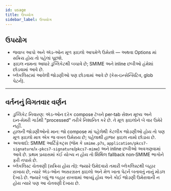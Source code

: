 ```yaml
---
id: usage
title: ઉપયોગ
sidebar_label: ઉપયોગ
---
```


## ઉપયોગ

- જવાબ આપો અને ઍડ‑ઓન મૂળ ફાઇલો આપમેળે ઉમેરશે — અથવા Options માં સક્રિય હોય તો પહેલાં પૂછશે.
- ફાઇલ નામના આધારે ડુપ્લિકેટથી બચાવે છે; SMIME અને inline છબીઓ હંમેશાં છોડવામાં આવે છે.
- બ્લેકલિસ્ટમાં આવેલી જોડણીઓ પણ છોડવામાં આવે છે (કેસ‑ઇન્સેન્સિટિવ, glob પેટર્ન).

---

## વર્તનનું વિગતવાર વર્ણન

- ડુપ્લિકેટ નિવારણ: ઍડ‑ઓન દરેક compose ટૅબને per‑tab સેશન મૂલ્ય અને ઇન‑મેમરી ગાર્ડથી "processed" તરીકે નિશાનિત કરે છે. તે મૂળ ફાઇલોને બે વાર ઉમેરે નહીં.
- હાલની જોડણીઓનો માન: જો compose માં પહેલેથી કેટલીક જોડણીઓ હોય તો પણ મૂળ ફાઇલો માત્ર એક જ વખત ઉમેરાય છે; પહેલાથી હાજર ફાઇલ નામો છોડાય છે.
- અપવાદો: SMIME આર્ટિફેક્ટ્સ (જેમ કે `smime.p7s`, `application/pkcs7-signature`/`x-pkcs7-signature`/`pkcs7-mime`) અને inline છબીઓ અવગણવામાં આવે છે. પ્રથમ પ્રયાસમાં કંઈ યોગ્ય ન હોય તો શિથિલ fallback non‑SMIME ભાગોને ફરી તપાસે છે.
- બ્લેકલિસ્ટ ચેતવણી (સક્રિય હોય તો): જ્યારે ઉમેદવારો તમારી બ્લેકલિસ્ટથી બહાર રાખાય છે, ત્યારે ઍડ‑ઓન અસરગ્રસ્ત ફાઇલો અને મેળ ખાતા પેટર્ન બતાવતું નાનું મોડલ દેખાડે છે. જ્યારે બધું જ બહાર રાખવામાં આવ્યું હોય અને કોઈ જોડણી ઉમેરાવાની ન હોય ત્યારે પણ આ ચેતવણી દેખાય છે.
